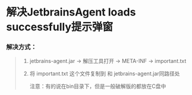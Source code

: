 # 解决JetbrainsAgent loads successfully提示弹窗

### 解决方式：

> 1. jetbrains-agent.jar → 解压工具打开 → META-INF → important.txt
>
> 2. 将 important.txt 这个文件复制到 和 jetbrains-agent.jar同路径处
>
>    注意：有的说在bin目录下，但是一般破解版的都放在C盘中

